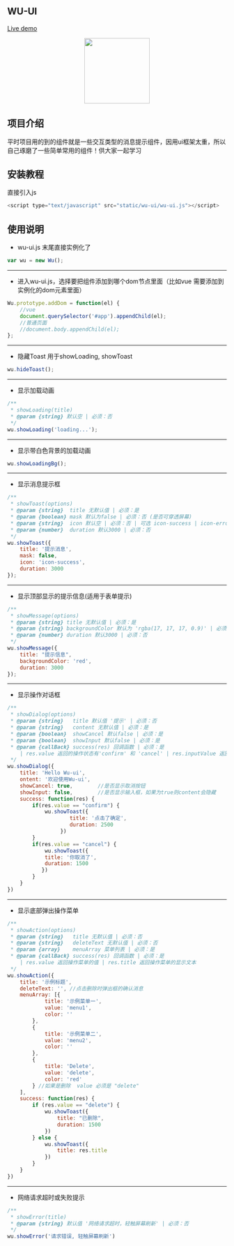 ## WU-UI

[Live demo](http://www.wuruijin.cn/wuui)  

<div align="center">
<img src="http://www.wuruijin.cn/image/ewm/ewm-wuui.png" height="150" width="150" >
</div>

## 项目介绍

平时项目用的到的组件就是一些交互类型的消息提示组件，因用ui框架太重，所以自己琢磨了一些简单常用的组件！供大家一起学习

## 安装教程

直接引入js
```javascript
<script type="text/javascript" src="static/wu-ui/wu-ui.js"></script>
```
## 使用说明

* wu-ui.js 末尾直接实例化了

```javascript
var wu = new Wu();
```
---
* 进入wu-ui.js，选择要把组件添加到哪个dom节点里面（比如vue 需要添加到实例化的dom元素里面）

```javascript
Wu.prototype.addDom = function(el) {
	//vue
	document.querySelector('#app').appendChild(el);
	//普通页面
	//document.body.appendChild(el);
};
```
---
* 隐藏Toast 用于showLoading, showToast
```javascript
wu.hideToast();
```
---
* 显示加载动画
```javascript
/**
 * showLoading(title)
 * @param {string} 默认空 | 必须：否
 */
wu.showLoading('loading...');
```
---
* 显示带白色背景的加载动画
```javascript
wu.showLoadingBg();
```
---
* 显示消息提示框
```javascript
/**
 * showToast(options)
 * @param {string}  title 无默认值 | 必须：是
 * @param {boolean} mask 默认为false | 必须：否 (是否可穿透屏幕)
 * @param {string}  icon 默认空 | 必须：否 | 可选 icon-success | icon-error | icon-info 空的时候不显示图标
 * @param {number}  duration 默认3000 | 必须：否
 */
wu.showToast({
    title: '提示消息',
    mask: false,
    icon: 'icon-success',
    duration: 3000
});
```
---
* 显示顶部显示的提示信息(适用于表单提示)
```javascript
/**
 * showMessage(options)
 * @param {string} title 无默认值 | 必须：是
 * @param {string} backgroundColor 默认为 'rgba(17, 17, 17, 0.9)' | 必须：否
 * @param {number} duration 默认3000 | 必须：否
 */
wu.showMessage({
    title: "提示信息",
    backgroundColor: 'red',
    duration: 3000
});
```
---
* 显示操作对话框
```javascript
/**
 * showDialog(options)
 * @param {string}   title 默认值 '提示' | 必须：否
 * @param {string}   content 无默认值 | 必须：是
 * @param {boolean}  showCancel 默认false | 必须：是
 * @param {boolean}  showInput 默认false | 必须：是
 * @param {callBack} success(res) 回调函数 | 必须：是 
    | res.value 返回的操作状态有'confirm' 和 'cancel' | res.inputValue 返回输入框的值
 */
wu.showDialog({
    title: 'Hello Wu-ui',
    ontent: '欢迎使用Wu-ui',
    showCancel: true,        //是否显示取消按钮
    showInput: false,        //是否显示输入框，如果为true则content会隐藏
    success: function(res) {
        if(res.value == "confirm") {
            wu.showToast({
                    title: '点击了确定',
                    duration: 2500
                 })
        }
        if(res.value == "cancel") {
            wu.showToast({
            title: '你取消了',
            duration: 1500
           })
        }
    }
})					        
```
---
* 显示底部弹出操作菜单
```javascript
/**
 * showAction(options)
 * @param {string}   title 无默认值 | 必须：否
 * @param {string}   deleteText 无默认值 | 必须：否
 * @param {array}    menuArray 菜单列表 | 必须：是
 * @param {callBack} success(res) 回调函数 | 必须：是 
    | res.value 返回操作菜单的值 | res.title 返回操作菜单的显示文本
 */
wu.showAction({
    title: '示例标题',
    deleteText: '', //点击删除时弹出框的确认消息
    menuArray: [{
            title: '示例菜单一',
            value: 'menu1',
            color: ''
        },
        {
            title: '示例菜单二',
            value: 'menu2',
            color: ''
        },
        {
            title: 'Delete',
            value: 'delete',
            color: 'red'
        } //如果是删除  value 必须是 "delete"
    ],
    success: function(res) {
        if (res.value == "delete") {
            wu.showToast({
                title: "已删除",
                duration: 1500
            })
        } else {
            wu.showToast({
                title: res.title
            })
        }
    }
})
```
---
* 网络请求超时或失败提示
```javascript
/**
 * showError(title)
 * @param {string} 默认值 '网络请求超时，轻触屏幕刷新' | 必须：否
 */
wu.showError('请求错误, 轻触屏幕刷新')
```
